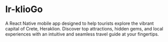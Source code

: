 # Ir-klioGo
A React Native mobile app designed to help tourists explore the vibrant capital of Crete, Heraklion. Discover top attractions, hidden gems, and local experiences with an intuitive and seamless travel guide at your fingertips.
